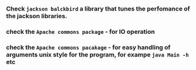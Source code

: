 ### Check `jackson balckbird` a library that tunes the perfomance of the jackson libraries.

### check the `Apache commons package` - for IO operation

### check the `Apache commons pacakage` - for easy handling of arguments unix style for the program, for exampe `java Main -h` etc
